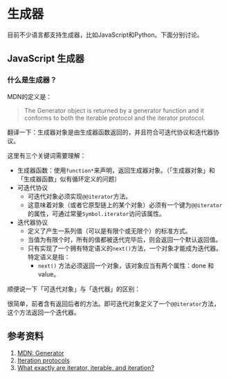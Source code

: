 # 生成器

目前不少语言都支持生成器，比如JavaScript和Python。下面分别讨论。

## JavaScript 生成器

### 什么是生成器？

MDN的定义是：

> The Generator object is returned by a generator function and it conforms to both the iterable protocol and the iterator protocol.

翻译一下：生成器对象是由生成器函数返回的，并且符合可迭代协议和迭代器协议。

这里有三个关键词需要理解：

- 生成器函数：使用`function*`来声明，返回生成器对象。（「生成器对象」和「生成器函数」似有循环定义的问题）
- 可迭代协议
  - 可迭代对象必须实现`@@iterator`方法。
  - 这意味着对象（或者它原型链上的某个对象）必须有一个键为`@@iterator`的属性，可通过常量`Symbol.iterator`访问该属性。
- 迭代器协议
  - 定义了产生一系列值（可以是有限个或无限个）的标准方式。
  - 当值为有限个时，所有的值都被迭代完毕后，则会返回一个默认返回值。
  - 只有实现了一个拥有特定语义的`next()`方法，一个对象才能成为迭代器。特定语义是指：
    - `next()` 方法必须返回一个对象，该对象应当有两个属性：done 和 value。

顺便说一下「可迭代对象」与「迭代器」的区别：

很简单，前者含有返回后者的方法。即可迭代对象定义了一个`@@iterator`方法，这个方法返回一个迭代器。

## 参考资料

1. [MDN: Generator][1]
2. [Iteration protocols][2]
3. [What exactly are iterator, iterable, and iteration?][3]

  [1]: https://developer.mozilla.org/en-US/docs/Web/JavaScript/Reference/Global_Objects/Generator
  [2]: https://developer.mozilla.org/en-US/docs/Web/JavaScript/Reference/Iteration_protocols
  [3]: https://stackoverflow.com/questions/9884132/what-exactly-are-iterator-iterable-and-iteration
